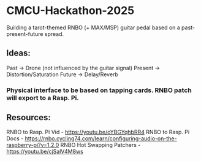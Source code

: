 # CMCU-Hackathon-2025
Building a tarot-themed RNBO (+ MAX/MSP) guitar pedal based on a past-present-future spread.

## Ideas:

Past -> Drone (not influenced by the guitar signal)
Present -> Distortion/Saturation
Future -> Delay/Reverb


### Physical interface to be based on tapping cards. RNBO patch will export to a Rasp. Pi.


## Resources:

RNBO to Rasp. Pi Vid - https://youtu.be/oYBGYqhbRR4
RNBO to Rasp. Pi Docs - https://rnbo.cycling74.com/learn/configuring-audio-on-the-raspberry-pi?v=1.2.0
RNBO Hot Swapping Patchers - https://youtu.be/cjSalV4M8ws
